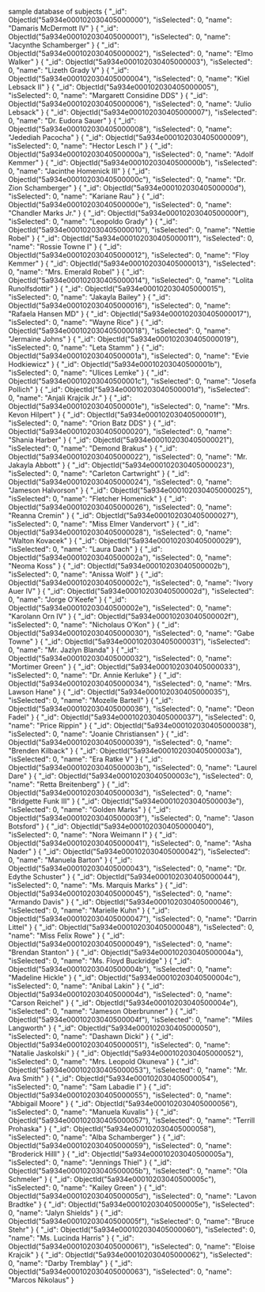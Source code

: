 
sample database of subjects 
  {
    "_id": ObjectId("5a934e000102030405000000"),
    "isSelected": 0,
    "name": "Damaris McDermott IV"
  }
  {
    "_id": ObjectId("5a934e000102030405000001"),
    "isSelected": 0,
    "name": "Jacynthe Schamberger"
  }
  {
    "_id": ObjectId("5a934e000102030405000002"),
    "isSelected": 0,
    "name": "Elmo Walker"
  }
  {
    "_id": ObjectId("5a934e000102030405000003"),
    "isSelected": 0,
    "name": "Lizeth Grady V"
  }
  {
    "_id": ObjectId("5a934e000102030405000004"),
    "isSelected": 0,
    "name": "Kiel Lebsack II"
  }
  {
    "_id": ObjectId("5a934e000102030405000005"),
    "isSelected": 0,
    "name": "Margarett Considine DDS"
  }
  {
    "_id": ObjectId("5a934e000102030405000006"),
    "isSelected": 0,
    "name": "Julio Lebsack"
  }
  {
    "_id": ObjectId("5a934e000102030405000007"),
    "isSelected": 0,
    "name": "Dr. Eudora Sauer"
  }
  {
    "_id": ObjectId("5a934e000102030405000008"),
    "isSelected": 0,
    "name": "Jedediah Pacocha"
  }
  {
    "_id": ObjectId("5a934e000102030405000009"),
    "isSelected": 0,
    "name": "Hector Lesch I"
  }
  {
    "_id": ObjectId("5a934e00010203040500000a"),
    "isSelected": 0,
    "name": "Adolf Kemmer"
  }
  {
    "_id": ObjectId("5a934e00010203040500000b"),
    "isSelected": 0,
    "name": "Jacinthe Homenick III"
  }
  {
    "_id": ObjectId("5a934e00010203040500000c"),
    "isSelected": 0,
    "name": "Dr. Zion Schamberger"
  }
  {
    "_id": ObjectId("5a934e00010203040500000d"),
    "isSelected": 0,
    "name": "Kariane Rau"
  }
  {
    "_id": ObjectId("5a934e00010203040500000e"),
    "isSelected": 0,
    "name": "Chandler Marks Jr."
  }
  {
    "_id": ObjectId("5a934e00010203040500000f"),
    "isSelected": 0,
    "name": "Leopoldo Grady"
  }
  {
    "_id": ObjectId("5a934e000102030405000010"),
    "isSelected": 0,
    "name": "Nettie Robel"
  }
  {
    "_id": ObjectId("5a934e000102030405000011"),
    "isSelected": 0,
    "name": "Rossie Towne I"
  }
  {
    "_id": ObjectId("5a934e000102030405000012"),
    "isSelected": 0,
    "name": "Floy Kemmer"
  }
  {
    "_id": ObjectId("5a934e000102030405000013"),
    "isSelected": 0,
    "name": "Mrs. Emerald Robel"
  }
  {
    "_id": ObjectId("5a934e000102030405000014"),
    "isSelected": 0,
    "name": "Lolita Runolfsdottir"
  }
  {
    "_id": ObjectId("5a934e000102030405000015"),
    "isSelected": 0,
    "name": "Jakayla Bailey"
  }
  {
    "_id": ObjectId("5a934e000102030405000016"),
    "isSelected": 0,
    "name": "Rafaela Hansen MD"
  }
  {
    "_id": ObjectId("5a934e000102030405000017"),
    "isSelected": 0,
    "name": "Wayne Rice"
  }
  {
    "_id": ObjectId("5a934e000102030405000018"),
    "isSelected": 0,
    "name": "Jermaine Johns"
  }
  {
    "_id": ObjectId("5a934e000102030405000019"),
    "isSelected": 0,
    "name": "Leta Stamm"
  }
  {
    "_id": ObjectId("5a934e00010203040500001a"),
    "isSelected": 0,
    "name": "Evie Hodkiewicz"
  }
  {
    "_id": ObjectId("5a934e00010203040500001b"),
    "isSelected": 0,
    "name": "Ulices Lemke"
  }
  {
    "_id": ObjectId("5a934e00010203040500001c"),
    "isSelected": 0,
    "name": "Josefa Pollich"
  }
  {
    "_id": ObjectId("5a934e00010203040500001d"),
    "isSelected": 0,
    "name": "Anjali Krajcik Jr."
  }
  {
    "_id": ObjectId("5a934e00010203040500001e"),
    "isSelected": 0,
    "name": "Mrs. Kevon Hilpert"
  }
  {
    "_id": ObjectId("5a934e00010203040500001f"),
    "isSelected": 0,
    "name": "Orion Batz DDS"
  }
  {
    "_id": ObjectId("5a934e000102030405000020"),
    "isSelected": 0,
    "name": "Shania Harber"
  }
  {
    "_id": ObjectId("5a934e000102030405000021"),
    "isSelected": 0,
    "name": "Demond Brakus"
  }
  {
    "_id": ObjectId("5a934e000102030405000022"),
    "isSelected": 0,
    "name": "Mr. Jakayla Abbott"
  }
  {
    "_id": ObjectId("5a934e000102030405000023"),
    "isSelected": 0,
    "name": "Carleton Cartwright"
  }
  {
    "_id": ObjectId("5a934e000102030405000024"),
    "isSelected": 0,
    "name": "Jameson Halvorson"
  }
  {
    "_id": ObjectId("5a934e000102030405000025"),
    "isSelected": 0,
    "name": "Fletcher Homenick"
  }
  {
    "_id": ObjectId("5a934e000102030405000026"),
    "isSelected": 0,
    "name": "Reanna Cremin"
  }
  {
    "_id": ObjectId("5a934e000102030405000027"),
    "isSelected": 0,
    "name": "Miss Elmer Vandervort"
  }
  {
    "_id": ObjectId("5a934e000102030405000028"),
    "isSelected": 0,
    "name": "Walton Kovacek"
  }
  {
    "_id": ObjectId("5a934e000102030405000029"),
    "isSelected": 0,
    "name": "Laura Dach"
  }
  {
    "_id": ObjectId("5a934e00010203040500002a"),
    "isSelected": 0,
    "name": "Neoma Koss"
  }
  {
    "_id": ObjectId("5a934e00010203040500002b"),
    "isSelected": 0,
    "name": "Anissa Wolf"
  }
  {
    "_id": ObjectId("5a934e00010203040500002c"),
    "isSelected": 0,
    "name": "Ivory Auer IV"
  }
  {
    "_id": ObjectId("5a934e00010203040500002d"),
    "isSelected": 0,
    "name": "Jorge O'Keefe"
  }
  {
    "_id": ObjectId("5a934e00010203040500002e"),
    "isSelected": 0,
    "name": "Karolann Orn IV"
  }
  {
    "_id": ObjectId("5a934e00010203040500002f"),
    "isSelected": 0,
    "name": "Nicholaus O'Kon"
  }
  {
    "_id": ObjectId("5a934e000102030405000030"),
    "isSelected": 0,
    "name": "Gabe Towne"
  }
  {
    "_id": ObjectId("5a934e000102030405000031"),
    "isSelected": 0,
    "name": "Mr. Jazlyn Blanda"
  }
  {
    "_id": ObjectId("5a934e000102030405000032"),
    "isSelected": 0,
    "name": "Mortimer Green"
  }
  {
    "_id": ObjectId("5a934e000102030405000033"),
    "isSelected": 0,
    "name": "Dr. Annie Kerluke"
  }
  {
    "_id": ObjectId("5a934e000102030405000034"),
    "isSelected": 0,
    "name": "Mrs. Lawson Hane"
  }
  {
    "_id": ObjectId("5a934e000102030405000035"),
    "isSelected": 0,
    "name": "Mozelle Bartell"
  }
  {
    "_id": ObjectId("5a934e000102030405000036"),
    "isSelected": 0,
    "name": "Deon Fadel"
  }
  {
    "_id": ObjectId("5a934e000102030405000037"),
    "isSelected": 0,
    "name": "Price Rippin"
  }
  {
    "_id": ObjectId("5a934e000102030405000038"),
    "isSelected": 0,
    "name": "Joanie Christiansen"
  }
  {
    "_id": ObjectId("5a934e000102030405000039"),
    "isSelected": 0,
    "name": "Brenden Kilback"
  }
  {
    "_id": ObjectId("5a934e00010203040500003a"),
    "isSelected": 0,
    "name": "Era Ratke V"
  }
  {
    "_id": ObjectId("5a934e00010203040500003b"),
    "isSelected": 0,
    "name": "Laurel Dare"
  }
  {
    "_id": ObjectId("5a934e00010203040500003c"),
    "isSelected": 0,
    "name": "Retta Breitenberg"
  }
  {
    "_id": ObjectId("5a934e00010203040500003d"),
    "isSelected": 0,
    "name": "Bridgette Funk III"
  }
  {
    "_id": ObjectId("5a934e00010203040500003e"),
    "isSelected": 0,
    "name": "Golden Marks"
  }
  {
    "_id": ObjectId("5a934e00010203040500003f"),
    "isSelected": 0,
    "name": "Jason Botsford"
  }
  {
    "_id": ObjectId("5a934e000102030405000040"),
    "isSelected": 0,
    "name": "Nora Weimann I"
  }
  {
    "_id": ObjectId("5a934e000102030405000041"),
    "isSelected": 0,
    "name": "Asha Nader"
  }
  {
    "_id": ObjectId("5a934e000102030405000042"),
    "isSelected": 0,
    "name": "Manuela Barton"
  }
  {
    "_id": ObjectId("5a934e000102030405000043"),
    "isSelected": 0,
    "name": "Dr. Edythe Schuster"
  }
  {
    "_id": ObjectId("5a934e000102030405000044"),
    "isSelected": 0,
    "name": "Ms. Marquis Marks"
  }
  {
    "_id": ObjectId("5a934e000102030405000045"),
    "isSelected": 0,
    "name": "Armando Davis"
  }
  {
    "_id": ObjectId("5a934e000102030405000046"),
    "isSelected": 0,
    "name": "Marielle Kuhn"
  }
  {
    "_id": ObjectId("5a934e000102030405000047"),
    "isSelected": 0,
    "name": "Darrin Littel"
  }
  {
    "_id": ObjectId("5a934e000102030405000048"),
    "isSelected": 0,
    "name": "Miss Felix Rowe"
  }
  {
    "_id": ObjectId("5a934e000102030405000049"),
    "isSelected": 0,
    "name": "Brendan Stanton"
  }
  {
    "_id": ObjectId("5a934e00010203040500004a"),
    "isSelected": 0,
    "name": "Ms. Floyd Buckridge"
  }
  {
    "_id": ObjectId("5a934e00010203040500004b"),
    "isSelected": 0,
    "name": "Madeline Hickle"
  }
  {
    "_id": ObjectId("5a934e00010203040500004c"),
    "isSelected": 0,
    "name": "Anibal Lakin"
  }
  {
    "_id": ObjectId("5a934e00010203040500004d"),
    "isSelected": 0,
    "name": "Carson Reichel"
  }
  {
    "_id": ObjectId("5a934e00010203040500004e"),
    "isSelected": 0,
    "name": "Jameson Oberbrunner"
  }
  {
    "_id": ObjectId("5a934e00010203040500004f"),
    "isSelected": 0,
    "name": "Miles Langworth"
  }
  {
    "_id": ObjectId("5a934e000102030405000050"),
    "isSelected": 0,
    "name": "Dashawn Dicki"
  }
  {
    "_id": ObjectId("5a934e000102030405000051"),
    "isSelected": 0,
    "name": "Natalie Jaskolski"
  }
  {
    "_id": ObjectId("5a934e000102030405000052"),
    "isSelected": 0,
    "name": "Mrs. Leopold Okuneva"
  }
  {
    "_id": ObjectId("5a934e000102030405000053"),
    "isSelected": 0,
    "name": "Mr. Ava Smith"
  }
  {
    "_id": ObjectId("5a934e000102030405000054"),
    "isSelected": 0,
    "name": "Sam Labadie I"
  }
  {
    "_id": ObjectId("5a934e000102030405000055"),
    "isSelected": 0,
    "name": "Abbigail Moore"
  }
  {
    "_id": ObjectId("5a934e000102030405000056"),
    "isSelected": 0,
    "name": "Manuela Kuvalis"
  }
  {
    "_id": ObjectId("5a934e000102030405000057"),
    "isSelected": 0,
    "name": "Terrill Prohaska"
  }
  {
    "_id": ObjectId("5a934e000102030405000058"),
    "isSelected": 0,
    "name": "Alba Schamberger"
  }
  {
    "_id": ObjectId("5a934e000102030405000059"),
    "isSelected": 0,
    "name": "Broderick Hilll"
  }
  {
    "_id": ObjectId("5a934e00010203040500005a"),
    "isSelected": 0,
    "name": "Jennings Thiel"
  }
  {
    "_id": ObjectId("5a934e00010203040500005b"),
    "isSelected": 0,
    "name": "Ola Schmeler"
  }
  {
    "_id": ObjectId("5a934e00010203040500005c"),
    "isSelected": 0,
    "name": "Kailey Green"
  }
  {
    "_id": ObjectId("5a934e00010203040500005d"),
    "isSelected": 0,
    "name": "Lavon Bradtke"
  }
  {
    "_id": ObjectId("5a934e00010203040500005e"),
    "isSelected": 0,
    "name": "Jalyn Shields"
  }
  {
    "_id": ObjectId("5a934e00010203040500005f"),
    "isSelected": 0,
    "name": "Bruce Stehr"
  }
  {
    "_id": ObjectId("5a934e000102030405000060"),
    "isSelected": 0,
    "name": "Ms. Lucinda Harris"
  }
  {
    "_id": ObjectId("5a934e000102030405000061"),
    "isSelected": 0,
    "name": "Eloise Krajcik"
  }
  {
    "_id": ObjectId("5a934e000102030405000062"),
    "isSelected": 0,
    "name": "Darby Tremblay"
  }
  {
    "_id": ObjectId("5a934e000102030405000063"),
    "isSelected": 0,
    "name": "Marcos Nikolaus"
  }



